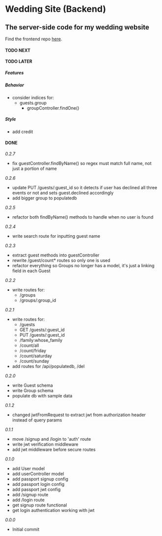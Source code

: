 # Wedding Site (Backend)

## The server-side code for my wedding website

Find the frontend repo [here](https://github.com/CutlerSheridan/wedding-site-client).

#### TODO NEXT

#### TODO LATER

##### Features

##### Behavior

- consider indices for:
  - guests.group
    - groupController.findOne()

##### Style

- add credit

#### DONE

_0.2.7_

- fix guestController.findByName() so regex must match full name, not just a portion of name

_0.2.6_

- update PUT /guests/:guest_id so it detects if user has declined all three events or not and sets guest.declined accordingly
- add bigger group to populatedb

_0.2.5_

- refactor both findByName() methods to handle when no user is found

_0.2.4_

- write search route for inputting guest name

_0.2.3_

- extract guest methods into guestController
- rewrite /guest/count\* routes so only one is used
- refactor everything so Groups no longer has a model, it's just a linking field in each Guest

_0.2.2_

- write routes for:
  - /groups
  - /groups/:group_id

_0.2.1_

- write routes for:
  - /guests
  - GET /guests/:guest_id
  - PUT /guests/:guest_id
  - /family:whose_family
  - /count/all
  - /count/friday
  - /count/saturday
  - /count/sunday
- add routes for /api/populatedb, /del

_0.2.0_

- write Guest schema
- write Group schema
- populate db with sample data

_0.1.2_

- changed jwtFromRequest to extract jwt from authorization header instead of query params

_0.1.1_

- move /signup and /login to 'auth' route
- write jwt verification middleware
- add jwt middleware before secure routes

_0.1.0_

- add User model
- add userController model
- add passport signup config
- add passport login config
- add passport jwt config
- add /signup route
- add /login route
- get signup route functional
- get login authentication working with jwt

_0.0.0_

- Initial commit
